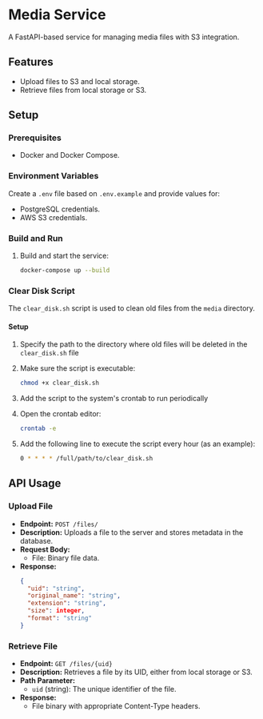 # Media Service

A FastAPI-based service for managing media files with S3 integration.

## Features
- Upload files to S3 and local storage.
- Retrieve files from local storage or S3.

## Setup

### Prerequisites
- Docker and Docker Compose.

### Environment Variables
Create a `.env` file based on `.env.example` and provide values for:
- PostgreSQL credentials.
- AWS S3 credentials.

### Build and Run
1. Build and start the service:
   ```bash
   docker-compose up --build

### Clear Disk Script
The `clear_disk.sh` script is used to clean old files from the `media` directory. 

#### Setup
1. Specify the path to the directory where old files will be deleted in the `clear_disk.sh` file

2. Make sure the script is executable:
   ```bash
   chmod +x clear_disk.sh

3. Add the script to the system's crontab to run periodically

4. Open the crontab editor:
   ```bash
   crontab -e
   ```

5. Add the following line to execute the script every hour (as an example):
   ```bash
   0 * * * * /full/path/to/clear_disk.sh
   ```

## API Usage

### Upload File
- **Endpoint:** `POST /files/`
- **Description:** Uploads a file to the server and stores metadata in the database.
- **Request Body:**
  - File: Binary file data.
- **Response:**
  ```json
  {
    "uid": "string",
    "original_name": "string",
    "extension": "string",
    "size": integer,
    "format": "string"
  }
  
### Retrieve File
- **Endpoint:** `GET /files/{uid}`
- **Description:** Retrieves a file by its UID, either from local storage or S3.
- **Path Parameter:**
   - `uid` (string): The unique identifier of the file.
- **Response:**
  - File binary with appropriate Content-Type headers.